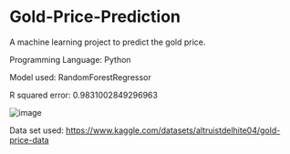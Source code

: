 # Gold-Price-Prediction
A machine learning project to predict the gold price.

Programming Language: Python

Model used: RandomForestRegressor

R squared error:  0.9831002849296963

![image](https://user-images.githubusercontent.com/78297310/179398865-e193d8c4-52e8-48bd-a991-8ef14cc48d02.png)



Data set used: https://www.kaggle.com/datasets/altruistdelhite04/gold-price-data
